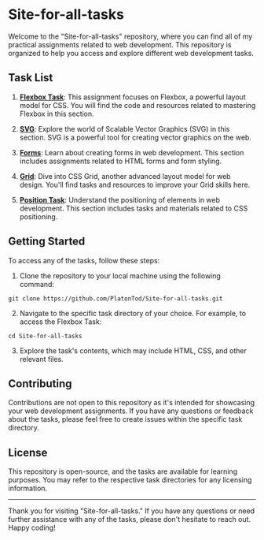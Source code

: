 # Site-for-all-tasks

Welcome to the "Site-for-all-tasks" repository, where you can find all of my practical assignments related to web development. This repository is organized to help you access and explore different web development tasks.

## Task List

1. [**Flexbox Task**](./Flexbox-Task-main): This assignment focuses on Flexbox, a powerful layout model for CSS. You will find the code and resources related to mastering Flexbox in this section.

2. [**SVG**](./SVG): Explore the world of Scalable Vector Graphics (SVG) in this section. SVG is a powerful tool for creating vector graphics on the web.

3. [**Forms**](./forms): Learn about creating forms in web development. This section includes assignments related to HTML forms and form styling.

4. [**Grid**](./grid): Dive into CSS Grid, another advanced layout model for web design. You'll find tasks and resources to improve your Grid skills here.

5. [**Position Task**](./position-task-main): Understand the positioning of elements in web development. This section includes tasks and materials related to CSS positioning.

## Getting Started

To access any of the tasks, follow these steps:

1. Clone the repository to your local machine using the following command:

```
git clone https://github.com/PlatonTod/Site-for-all-tasks.git
```

2. Navigate to the specific task directory of your choice. For example, to access the Flexbox Task:

```
cd Site-for-all-tasks
```

3. Explore the task's contents, which may include HTML, CSS, and other relevant files.

## Contributing

Contributions are not open to this repository as it's intended for showcasing your web development assignments. If you have any questions or feedback about the tasks, please feel free to create issues within the specific task directory.

## License

This repository is open-source, and the tasks are available for learning purposes. You may refer to the respective task directories for any licensing information.

---

Thank you for visiting "Site-for-all-tasks." If you have any questions or need further assistance with any of the tasks, please don't hesitate to reach out. Happy coding!
